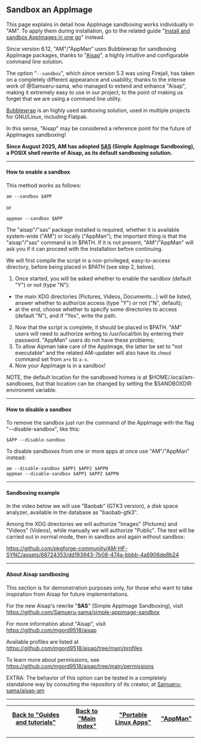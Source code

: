 ## Sandbox an AppImage
This page explains in detail how AppImage sandboxing works individually in "AM". To apply them during installation, go to the related guide "[Install and sandbox AppImages in one go](./install-appimage.md#install-and-sandbox-appimages-in-one-go)" instead.

Since version 6.12, "AM"/"AppMan" uses Bubblewrap for sandboxing AppImage packages, thanks to "[Aisap](https://github.com/mgord9518/aisap)", a highly intuitive and configurable command line solution.

The option "`--sandbox`", which since version 5.3 was using Firejail, has taken on a completely different appearance and usability, thanks to the intense work of @Samueru-sama, who managed to extend and enhance "Aisap", making it extremely easy to use in our project, to the point of making us forget that we are using a command line utility.

[Bubblewrap](https://github.com/containers/bubblewrap) is an highly used sanboxing solution, used in multiple projects for GNU/Linux, including Flatpak.

In this sense, "Aisap" may be considered a reference point for the future of AppImages sandboxing!

**Since August 2025, AM has adopted [SAS](https://github.com/Samueru-sama/simple-appimage-sandbox) (Simple AppImage Sandboxing), a POSIX shell rewrite of Aisap, as its default sandboxing solution.**

----------------------------------------------------
#### How to enable a sandbox
This method works as follows:
```
am --sandbox $APP
```
or
```
appman --sandbox $APP
```
The "aisap"/"sas" package installed is required, whether it is available system-wide ("AM") or locally ("AppMan"), the important thing is that the "aisap"/"sas" command is in $PATH. If it is not present, "AM"/"AppMan" will ask you if it can proceed with the installation before continuing.

We will first compile the script in a non-privileged, easy-to-access directory, before being placed in $PATH (see step 2, below).
1. Once started, you will be asked whether to enable the sandbox (default "Y") or not (type "N"):
  - the main XDG directories (Pictures, Videos, Documents...) will be listed, answer whether to authorize access (type "Y") or not ("N", default);
  - at the end, choose whether to specify some directories to access (default "N"), and if "Yes", write the path.
2. Now that the script is complete, it should be placed in $PATH. "AM" users will need to authorize writing to /usr/local/bin by entering their password. "AppMan" users do not have these problems;
3. To allow Aipman take care of the AppImage, the latter be set to "not executable" and the related AM-updater will also have its `chmod` command set from `a+x` to `a-x`.
4. Now your AppImage is in a sandbox!

NOTE, the default location for the sandboxed homes is at $HOME/.local/am-sandboxes, but that location can be changed by setting the $SANDBOXDIR environemt variable.

----------------------------------------------------
#### How to disable a sandbox
To remove the sandbox just run the command of the AppImage with the flag "--disable-sandbox", like this:
```
$APP --disable-sandbox
```
To disable sandboxes from one or more apps at once use "AM"/"AppMan" instead:
```
am --disable-sandbox $APP1 $APP2 $APPN
appman --disable-sandbox $APP1 $APP2 $APPN
```

----------------------------------------------------
#### Sandboxing example
In the video below we will use "Baobab" (GTK3 version), a disk space analyzer, available in the database as "baobab-gtk3".

Among the XDG directories we will authorize "Images" (Pictures) and "Videos" (Videos), while manually we will authorize "Public". The test will be carried out in normal mode, then in sandbox and again without sandbox:

https://github.com/pkgforge-community/AM-HF-SYNC/assets/88724353/dd193943-7b08-474a-bbbb-4a6906de8b24

----------------------------------------------------
#### About Aisap sandboxing
This section is for demonstration purposes only, for those who want to take inspiration from Aisap for future implementations.

For the new Aisap's rewrite "**SAS**" (Simple AppImage Sandboxing), visit https://github.com/Samueru-sama/simple-appimage-sandbox

For more information about "Aisap", visit https://github.com/mgord9518/aisap

Available profiles are listed at https://github.com/mgord9518/aisap/tree/main/profiles

To learn more about permissions, see https://github.com/mgord9518/aisap/tree/main/permissions

EXTRA: The behavior of this option can be tested in a completely standalone way by consulting the repository of its creator, at [Samueru-sama/aisap-am](https://github.com/Samueru-sama/aisap-am)

------------------------------------------------------------------------

| [Back to "Guides and tutorials"](../../README.md#guides-and-tutorials) | [Back to "Main Index"](../../README.md#main-index) | ["Portable Linux Apps"](https://portable-linux-apps.github.io/) | [ "AppMan" ](https://github.com/ivan-hc/AppMan) |
| - | - | - | - |

------------------------------------------------------------------------
